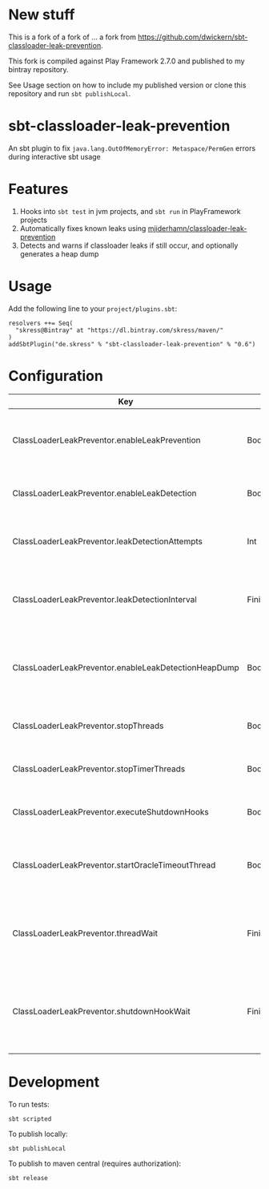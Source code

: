 # New stuff

This is a fork of a fork of ... a fork from https://github.com/dwickern/sbt-classloader-leak-prevention.

This fork is compiled against Play Framework 2.7.0 and published to my bintray repository.

See Usage section on how to include my published version or clone this repository and run `sbt publishLocal`.

# sbt-classloader-leak-prevention

An sbt plugin to fix `java.lang.OutOfMemoryError: Metaspace/PermGen` errors during interactive sbt usage

# Features

1. Hooks into `sbt test` in jvm projects, and `sbt run` in PlayFramework projects
1. Automatically fixes known leaks using [mjiderhamn/classloader-leak-prevention](https://github.com/mjiderhamn/classloader-leak-prevention)
1. Detects and warns if classloader leaks if still occur, and optionally generates a heap dump

# Usage

Add the following line to your `project/plugins.sbt`:
```
resolvers ++= Seq(
  "skress@Bintray" at "https://dl.bintray.com/skress/maven/"
)
addSbtPlugin("de.skress" % "sbt-classloader-leak-prevention" % "0.6")
```

# Configuration

| Key                                                   | Type            | Default    | Description
| ----------------------------------------------------- | --------------- | ---------- | ------------------------------------------------------------------- |
| ClassLoaderLeakPreventor.enableLeakPrevention         | Boolean         | true       | Whether to use automatic ClassLoader leak prevention
| ClassLoaderLeakPreventor.enableLeakDetection          | Boolean         | true       | Whether to check for a leaking ClassLoader
| ClassLoaderLeakPreventor.leakDetectionAttempts        | Int             | 5          | Maximum number of leak detection attempts
| ClassLoaderLeakPreventor.leakDetectionInterval        | FiniteDuration  | 2.seconds  | How long to wait between leak detection attempts
| ClassLoaderLeakPreventor.enableLeakDetectionHeapDump  | Boolean         | false      | Whether to create a heap dump when a ClassLoader leak is detected
| ClassLoaderLeakPreventor.stopThreads                  | Boolean         | true       | Whether to force threads to stop
| ClassLoaderLeakPreventor.stopTimerThreads             | Boolean         | true       | Whether to force timer threads to stop
| ClassLoaderLeakPreventor.executeShutdownHooks         | Boolean         | true       | Whether to execute shutdown hooks
| ClassLoaderLeakPreventor.startOracleTimeoutThread     | Boolean         | true       | Whether to force the Oracle JDBC timer thread to start
| ClassLoaderLeakPreventor.threadWait                   | FiniteDuration  | 5.seconds  | How long to wait for threads to finish before stopping them
| ClassLoaderLeakPreventor.shutdownHookWait             | FiniteDuration  | 10.seconds | How long to wait for shutdown hooks to finish before stopping them

# Development

To run tests:

    sbt scripted

To publish locally:

    sbt publishLocal

To publish to maven central (requires authorization):

    sbt release
    

